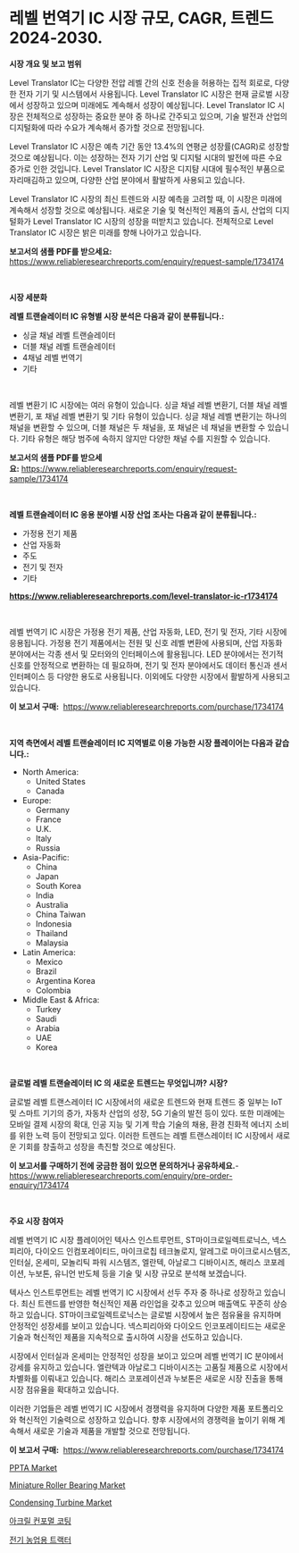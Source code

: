 <p><h1>레벨 번역기 IC 시장 규모, CAGR, 트렌드 2024-2030.</h1></p><p><strong>시장 개요 및 보고 범위</strong></p>
<p><p>Level Translator IC는 다양한 전압 레벨 간의 신호 전송을 허용하는 집적 회로로, 다양한 전자 기기 및 시스템에서 사용됩니다. Level Translator IC 시장은 현재 글로벌 시장에서 성장하고 있으며 미래에도 계속해서 성장이 예상됩니다. Level Translator IC 시장은 전체적으로 성장하는 중요한 분야 중 하나로 간주되고 있으며, 기술 발전과 산업의 디지털화에 따라 수요가 계속해서 증가할 것으로 전망됩니다.</p><p>Level Translator IC 시장은 예측 기간 동안 13.4%의 연평균 성장률(CAGR)로 성장할 것으로 예상됩니다. 이는 성장하는 전자 기기 산업 및 디지털 시대의 발전에 따른 수요 증가로 인한 것입니다. Level Translator IC 시장은 디지턈 시대에 필수적인 부품으로 자리매김하고 있으며, 다양한 산업 분야에서 활발하게 사용되고 있습니다.</p><p>Level Translator IC 시장의 최신 트렌드와 시장 예측을 고려할 때, 이 시장은 미래에 계속해서 성장할 것으로 예상됩니다. 새로운 기술 및 혁신적인 제품의 출시, 산업의 디지털화가 Level Translator IC 시장의 성장을 떠받치고 있습니다. 전체적으로 Level Translator IC 시장은 밝은 미래를 향해 나아가고 있습니다.</p></p>
<p><strong>보고서의 샘플 PDF를 받으세요:</strong> <a href="https://www.reliableresearchreports.com/enquiry/request-sample/1734174">https://www.reliableresearchreports.com/enquiry/request-sample/1734174</a></p>
<p>&nbsp;</p>
<p><strong>시장 세분화</strong></p>
<p><strong>레벨 트랜슬레이터 IC 유형별 시장 분석은 다음과 같이 분류됩니다.:</strong></p>
<p><ul><li>싱글 채널 레벨 트랜슬레이터</li><li>더블 채널 레벨 트랜슬레이터</li><li>4채널 레벨 번역기</li><li>기타</li></ul></p>
<p>&nbsp;</p>
<p><p>레벨 변환기 IC 시장에는 여러 유형이 있습니다. 싱글 채널 레벨 변환기, 더블 채널 레벨 변환기, 포 채널 레벨 변환기 및 기타 유형이 있습니다. 싱글 채널 레벨 변환기는 하나의 채널을 변환할 수 있으며, 더블 채널은 두 채널을, 포 채널은 네 채널을 변환할 수 있습니다. 기타 유형은 해당 범주에 속하지 않지만 다양한 채널 수를 지원할 수 있습니다.</p></p>
<p><strong>보고서의 샘플 PDF를 받으세요:</strong>&nbsp;<a href="https://www.reliableresearchreports.com/enquiry/request-sample/1734174">https://www.reliableresearchreports.com/enquiry/request-sample/1734174</a></p>
<p>&nbsp;</p>
<p><strong> 레벨 트랜슬레이터 IC 응용 분야별 시장 산업 조사는 다음과 같이 분류됩니다.:</strong></p>
<p><ul><li>가정용 전기 제품</li><li>산업 자동화</li><li>주도</li><li>전기 및 전자</li><li>기타</li></ul></p>
<p><strong><a href="https://www.reliableresearchreports.com/level-translator-ic-r1734174">https://www.reliableresearchreports.com/level-translator-ic-r1734174</a></strong></p>
<p>&nbsp;</p>
<p><p>레벨 번역기 IC 시장은 가정용 전기 제품, 산업 자동화, LED, 전기 및 전자, 기타 시장에 응용됩니다. 가정용 전기 제품에서는 전원 및 신호 레벨 변환에 사용되며, 산업 자동화 분야에서는 각종 센서 및 모터와의 인터페이스에 활용됩니다. LED 분야에서는 전기적 신호를 안정적으로 변환하는 데 필요하며, 전기 및 전자 분야에서도 데이터 통신과 센서 인터페이스 등 다양한 용도로 사용됩니다. 이외에도 다양한 시장에서 활발하게 사용되고 있습니다.</p></p>
<p><strong>이 보고서 구매:</strong>&nbsp; <a href="https://www.reliableresearchreports.com/purchase/1734174">https://www.reliableresearchreports.com/purchase/1734174</a></p>
<p>&nbsp;</p>
<p><strong>지역 측면에서 레벨 트랜슬레이터 IC 지역별로 이용 가능한 시장 플레이어는 다음과 같습니다.:</strong></p>
<p><ul>
    <li>
        North America:
        <ul>
            <li>United States</li>
            <li>Canada</li>
        </ul>
    </li>
    <li>
        Europe:
        <ul>
            <li>Germany</li>
            <li>France</li>
            <li>U.K.</li>
            <li>Italy</li>
            <li>Russia</li>
        </ul>
    </li>
    <li>
        Asia-Pacific:
        <ul>
            <li>China</li>
            <li>Japan</li>
            <li>South Korea</li>
            <li>India</li>
            <li>Australia</li>
            <li>China Taiwan</li>
            <li>Indonesia</li>
            <li>Thailand</li>
            <li>Malaysia</li>
        </ul>
    </li>
    <li>
        Latin America:
        <ul>
            <li>Mexico</li>
            <li>Brazil</li>
            <li>Argentina Korea</li>
            <li>Colombia</li>
        </ul>
    </li>
    <li>
        Middle East & Africa:
        <ul>
            <li>Turkey</li>
            <li>Saudi</li>
            <li>Arabia</li>
            <li>UAE</li>
            <li>Korea</li>
        </ul>
    </li>
    </ul></p>
<p>&nbsp;</p>
<p><strong>글로벌 레벨 트랜슬레이터 IC 의 새로운 트렌드는 무엇입니까? 시장?</strong></p>
<p><p>글로벌 레벨 트랜스레이터 IC 시장에서의 새로운 트렌드와 현재 트렌드 중 일부는 IoT 및 스마트 기기의 증가, 자동차 산업의 성장, 5G 기술의 발전 등이 있다. 또한 미래에는 모바일 결제 시장의 확대, 인공 지능 및 기계 학습 기술의 채용, 환경 친화적 에너지 소비를 위한 노력 등이 전망되고 있다. 이러한 트렌드는 레벨 트랜스레이터 IC 시장에서 새로운 기회를 창출하고 성장을 촉진할 것으로 예상된다.</p></p>
<p><strong>이 보고서를 구매하기 전에 궁금한 점이 있으면 문의하거나 공유하세요.</strong>- <a href="https://www.reliableresearchreports.com/enquiry/pre-order-enquiry/1734174">https://www.reliableresearchreports.com/enquiry/pre-order-enquiry/1734174</a></p>
<p>&nbsp;</p>
<p><strong>주요 시장 참여자</strong></p>
<p><p>레벨 번역기 IC 시장 플레이어인 텍사스 인스트루먼트, ST마이크로일렉트로닉스, 넥스피리아, 다이오드 인컴포레이티드, 마이크로칩 테크놀로지, 알레그로 마이크로시스템즈, 인터실, 온세미, 모놀리틱 파워 시스템즈, 엘란텍, 아날로그 디바이시즈, 해리스 코포레이션, 누보톤, 유니언 반도체 등을 기술 및 시장 규모로 분석해 보겠습니다.</p><p>텍사스 인스트루먼트는 레벨 번역기 IC 시장에서 선두 주자 중 하나로 성장하고 있습니다. 최신 트렌드를 반영한 혁신적인 제품 라인업을 갖추고 있으며 매출액도 꾸준히 상승하고 있습니다. ST마이크로일렉트로닉스는 글로벌 시장에서 높은 점유율을 유지하며 안정적인 성장세를 보이고 있습니다. 넥스피리아와 다이오드 인코포레이티드는 새로운 기술과 혁신적인 제품을 지속적으로 출시하여 시장을 선도하고 있습니다.</p><p>시장에서 인터실과 온세미는 안정적인 성장을 보이고 있으며 레벨 번역기 IC 분야에서 강세를 유지하고 있습니다. 엘란텍과 아날로그 디바이시즈는 고품질 제품으로 시장에서 차별화를 이뤄내고 있습니다. 해리스 코포레이션과 누보톤은 새로운 시장 진출을 통해 시장 점유율을 확대하고 있습니다.</p><p>이러한 기업들은 레벨 번역기 IC 시장에서 경쟁력을 유지하며 다양한 제품 포트폴리오와 혁신적인 기술력으로 성장하고 있습니다. 향후 시장에서의 경쟁력을 높이기 위해 계속해서 새로운 기술과 제품을 개발할 것으로 전망됩니다.</p></p>
<p><strong>이 보고서 구매:</strong>&nbsp;&nbsp;<a href="https://www.reliableresearchreports.com/purchase/1734174">https://www.reliableresearchreports.com/purchase/1734174</a></p>
<p><p><a href="https://issuu.com/reportprime-2/docs/ppta-market-size-2030.pptx">PPTA Market</a></p><p><a href="https://github.com/lylyparadise/Market-Research-Report-List-2/blob/main/miniature-roller-bearing-market.md">Miniature Roller Bearing Market</a></p><p><a href="https://github.com/johnbach50/Market-Research-Report-List-2/blob/main/condensing-turbine-market.md">Condensing Turbine Market</a></p><p><a href="https://github.com/Maeennan456456/Market-Research-Report-List-1/blob/main/160218926020.md">아크릴 컨포멀 코팅</a></p><p><a href="https://github.com/vsap75a286l/Market-Research-Report-List-1/blob/main/911078926019.md">전기 농업용 트랙터</a></p></p>